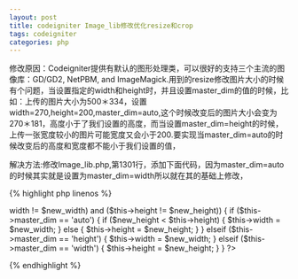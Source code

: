 ```yaml
---
layout: post
title: codeigniter Image_lib修改优化resize和crop
tags: codeigniter
categories: php
---
```


修改原因：Codeigniter提供有默认的图形处理类，可以很好的支持三个主流的图像库：GD/GD2, NetPBM, and ImageMagick.用到的resize修改图片大小的时候有个问题，当设置指定的width和height时，并且设置master_dim的值的时候，比如：上传的图片大小为500＊334，设置width=270,height=200,master_dim=auto,这个时候改变后的图片大小会变为270＊181，高度小于了我们设置的高度，而当设置master_dim=height的时候，上传一张宽度较小的图片可能宽度又会小于200.要实现当master_dim=auto的时候改变后的高度和宽度都不能小于我们设置的值，

解决方法:修改Image_lib.php,第1301行，添加下面代码，因为master_dim=auto的时候其实就是设置为master_dim=width所以就在其的基础上修改，

{% highlight php linenos %}
<?php
if (($this->width != $new_width) and ($this->height != $new_height)) {
            if ($this->master_dim == 'auto') {
                if ($new_height < $this->height) {
                    $this->width = $new_width;
                } else {
                    $this->height = $new_height;
                }
            } elseif ($this->master_dim == 'height') {
                $this->width = $new_width;
            } elseif ($this->master_dim == 'width') {
                $this->height = $new_height;
            }
        }
?>
{% endhighlight %}

